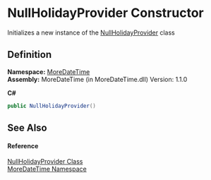 # NullHolidayProvider Constructor


Initializes a new instance of the <a href="T_MoreDateTime_NullHolidayProvider.md">NullHolidayProvider</a> class



## Definition
**Namespace:** <a href="N_MoreDateTime.md">MoreDateTime</a>  
**Assembly:** MoreDateTime (in MoreDateTime.dll) Version: 1.1.0

**C#**
``` C#
public NullHolidayProvider()
```



## See Also


#### Reference
<a href="T_MoreDateTime_NullHolidayProvider.md">NullHolidayProvider Class</a>  
<a href="N_MoreDateTime.md">MoreDateTime Namespace</a>  
